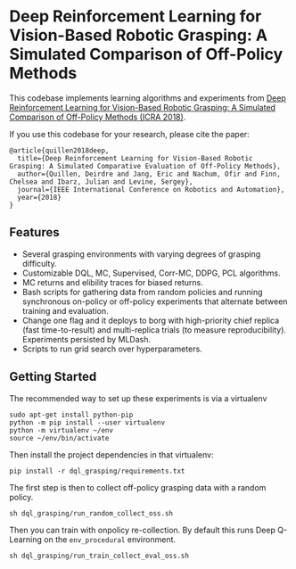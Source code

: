 # Deep Reinforcement Learning for Vision-Based Robotic Grasping: A Simulated Comparison of Off-Policy Methods

This codebase implements learning algorithms and experiments from [Deep
Reinforcement Learning for Vision-Based Robotic Grasping: A Simulated Comparison
of Off-Policy Methods (ICRA 2018)](https://arxiv.org/abs/1802.10264).

If you use this codebase for your research, please cite the paper:

```
@article{quillen2018deep,
  title={Deep Reinforcement Learning for Vision-Based Robotic Grasping: A Simulated Comparative Evaluation of Off-Policy Methods},
  author={Quillen, Deirdre and Jang, Eric and Nachum, Ofir and Finn, Chelsea and Ibarz, Julian and Levine, Sergey},
  journal={IEEE International Conference on Robotics and Automation},
  year={2018}
}
```

## Features

*   Several grasping environments with varying degrees of grasping difficulty.
*   Customizable DQL, MC, Supervised, Corr-MC, DDPG, PCL algorithms.
*   MC returns and elibility traces for biased returns.
*   Bash scripts for gathering data from random policies and running synchronous
    on-policy or off-policy experiments that alternate between training and
    evaluation.
*   Change one flag and it deploys to borg with high-priority chief replica
    (fast time-to-result) and multi-replica trials (to measure reproducibility).
    Experiments persisted by MLDash.
*   Scripts to run grid search over hyperparameters.

## Getting Started

The recommended way to set up these experiments is via a virtualenv

```
sudo apt-get install python-pip
python -m pip install --user virtualenv
python -m virtualenv ~/env
source ~/env/bin/activate
```

Then install the project dependencies in that virtualenv:

```
pip install -r dql_grasping/requirements.txt
```

The first step is then to collect off-policy grasping data with a random policy.

```
sh dql_grasping/run_random_collect_oss.sh
```

Then you can train with onpolicy re-collection. By default this runs Deep
Q-Learning on the `env_procedural` environment.

```
sh dql_grasping/run_train_collect_eval_oss.sh
```

